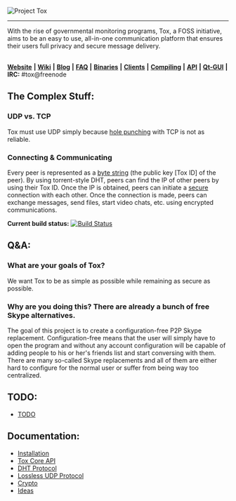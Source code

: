 ![Project Tox](https://raw.github.com/irungentoo/ProjectTox-Core/master/other/tox.png "Project Tox")
***

With the rise of governmental monitoring programs, Tox, a FOSS initiative, aims to be an easy to use, all-in-one communication platform that ensures their users full privacy and secure message delivery.<br /> <br />

[**Website**](https://tox.im) **|** [**Wiki**](http://wiki.tox.im/) **|** [**Blog**](https://blog.libtoxcore.so/) **|** [**FAQ**](http://wiki.tox.im/FAQ) **|** [**Binaries**](http://download.tox.im/) **|** [**Clients**](http://wiki.tox.im/Client) **|** [**Compiling**](http://wiki.tox.im/Installing) **|** [**API**](http://api.libtoxcore.so/) **|** [**Qt-GUI**](https://github.com/nurupo/ProjectTox-Qt-GUI) **|** **IRC:** #tox@freenode


## The Complex Stuff:
### UDP vs. TCP
Tox must use UDP simply because [hole punching](http://en.wikipedia.org/wiki/UDP_hole_punching) with TCP is not as reliable.

### Connecting & Communicating
Every peer is represented as a [byte string][String] (the public key [Tox ID] of the peer). By using torrent-style DHT, peers can find the IP of other peers by using their Tox ID. Once the IP is obtained, peers can initiate a [secure](https://github.com/irungentoo/ProjectTox-Core/wiki/Crypto) connection with each other. Once the connection is made, peers can exchange messages, send files, start video chats, etc. using encrypted communications.


**Current build status:** [![Build Status](https://travis-ci.org/irungentoo/ProjectTox-Core.png?branch=master)](https://travis-ci.org/irungentoo/ProjectTox-Core)


## Q&A:

### What are your goals of Tox?

We want Tox to be as simple as possible while remaining as secure as possible.

### Why are you doing this? There are already a bunch of free Skype alternatives.
The goal of this project is to create a configuration-free P2P Skype replacement. Configuration-free means that the user will simply have to open the program and without any account configuration will be capable of adding people to his or her's friends list and start conversing with them. There are many so-called Skype replacements and all of them are either hard to configure for the normal user or suffer from being way too centralized.

## TODO:
- [TODO](/docs/TODO)


## Documentation:

- [Installation](/INSTALL.md)<br />
- [Tox Core API](http://api.libtoxcore.so)<br />
- [DHT Protocol](http://wiki.tox.im/index.php/DHT)<br />
- [Lossless UDP Protocol](http://wiki.tox.im/index.php/Lossless_UDP)<br />
- [Crypto](http://wiki.tox.im/index.php/Crypto)<br />
- [Ideas](http://wiki.tox.im/index.php/Ideas)

[String]: https://en.wikipedia.org/wiki/String_(computer_science)
